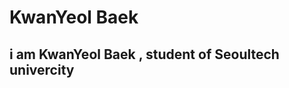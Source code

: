 KwanYeol Baek
==============
i am KwanYeol Baek , student of Seoultech univercity
----------------------------------------------------
